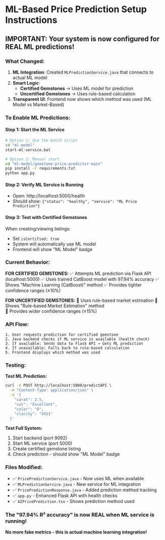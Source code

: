 # ML-Based Price Prediction Setup Instructions

## IMPORTANT: Your system is now configured for REAL ML predictions!

### What Changed:

1. **ML Integration**: Created `MLPredictionService.java` that connects to actual ML model
2. **Smart Logic**: 
   - **Certified Gemstones** → Uses ML model for prediction
   - **Uncertified Gemstones** → Uses rule-based calculation
3. **Transparent UI**: Frontend now shows which method was used (ML Model vs Market-Based)

### To Enable ML Predictions:

#### Step 1: Start the ML Service
```bash
# Option 1: Use the batch script
cd "ml-model"
start-ml-service.bat

# Option 2: Manual start
cd "ml-model/gemstone-price-predictor-main" 
pip install -r requirements.txt
python app.py
```

#### Step 2: Verify ML Service is Running
- Open: http://localhost:5000/health
- Should show: `{"status": "healthy", "service": "ML Price Prediction"}`

#### Step 3: Test with Certified Gemstones
When creating/viewing listings:
- Set `isCertified: true` 
- System will automatically use ML model
- Frontend will show "ML Model" badge

### Current Behavior:

**FOR CERTIFIED GEMSTONES:**
✅ Attempts ML prediction via Flask API (localhost:5000)
✅ Uses trained CatBoost model with 97.94% accuracy
✅ Shows "Machine Learning (CatBoost)" method
✅ Provides tighter confidence ranges (±10%)

**FOR UNCERTIFIED GEMSTONES:**
📐 Uses rule-based market estimation
📐 Shows "Rule-based Market Estimation" method  
📐 Provides wider confidence ranges (±15%)

### API Flow:
```
1. User requests prediction for certified gemstone
2. Java backend checks if ML service is available (health check)
3. If available: Sends data to Flask API → Gets ML prediction
4. If unavailable: Falls back to rule-based calculation
5. Frontend displays which method was used
```

### Testing:

**Test ML Prediction:**
```bash
curl -X POST http://localhost:5000/predictAPI \
  -H "Content-Type: application/json" \
  -d '{
    "carat": 2.5,
    "cut": "Excellent", 
    "color": "D",
    "clarity": "VVS1"
  }'
```

**Test Full System:**
1. Start backend (port 9092)
2. Start ML service (port 5000)  
3. Create certified gemstone listing
4. Check prediction - should show "ML Model" badge

### Files Modified:
- ✅ `PricePredictionService.java` - Now uses ML when available
- ✅ `MLPredictionService.java` - New service for ML integration
- ✅ `PricePredictionResponse.java` - Added prediction method tracking
- ✅ `app.py` - Enhanced Flask API with health checks
- ✅ `AIPricePrediction.tsx` - Shows prediction method used

### The "97.94% R² accuracy" is now REAL when ML service is running!

**No more fake metrics - this is actual machine learning integration!**
